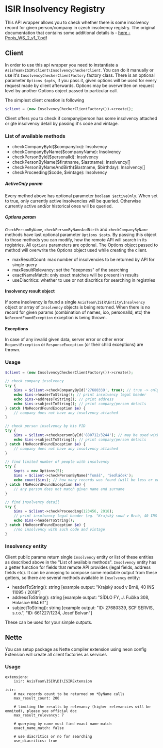 # ISIR Insolvency Registry

This API wrapper allows you to check whether there is some insolvency record for given person/company in czech insolvency registry. 
The original documentation that contains some additional details is - [here - Popis_WS_2_v1_7.pdf](https://github.com/AsisTeam/isir/blob/master/.docs/Popis_WS_2_v1_7.pdf)

## Client

In order to use this api wrapper you need to instantiate a `AsisTeam\ISIR\Client\InsolvencyCheckerClient`.
You can do it manually or use it's `InsolvencyCheckerClientFactory` factory class.
There is an optional parameter `Options $opts`, if you pass it, given options will be used for every request made by client afterwards.
Options may be overwritten on request level by another Options object passed to particular call.

The simplest client creation is following
```php
$client = (new InsolvencyCheckerClientFactory())->create();
``` 

Client offers you to check if company/person has some insolvency attached or gte insolvency detail by passing it's code and vintage.

### List of available methods
- checkCompanyById($companyIco): Insolvency
- checkCompanyByName($companyName): Insolvency
- checkPersonById($personalId): Insolvency
- checkPersonByName($firstname, $lastname): Insolvency[]
- checkPersonByNameAndBirth($lastname, $birthday): Insolvency[]
- checkProceeding($code, $vintage): Insolvency

##### ActiveOnly param

Every method above has optional parameter `boolean $activeOnly`. When set to true, only currently active insolvencies will be queried.
Otherwise currently active and/or historical ones will be queried.

##### Options param

`CheckPersonByName`, `checkPersonByNameAndBirth` and `checkCompanyByName` methods have last optional parameter `Options $opts`.
By passing this object to those methods you can modify, how the remote API will search in its registries.
All `Options` parameters are optional. The Options object passed to method will overwrite the Options object used while creating the client.

- maxResultCount: max number of insolvencies to be returned by API for single query
- maxResultRelevancy: set the "deepness" of the searching
- exactNameMatch: only exact matches will be present in results
- useDiacritics: whether to use or not diacritics for searching in registries

#### Insolvency result object

If some insolvency is found a single `AsisTeam\ISIR\Entity\Insolvency` object or array of `Insolvency` objects is being returned.
When there is no record for given params (combination of names, ico, personalId, etc) the `NoRecordFoundException` exception is being thrown.

#### Exceptions

In case of any invalid given data, server error or other error `RequestException` or `ResponseException` (or their child exceptions) are thrown.


### Usage

```php
$client = (new InsolvencyCheckerClientFactory())->create();

// check company insolvency
try {
    $ins = $client->checkCompanyById('27680339', true); // true -> only active insolvencies, false -> query active OR historical insolvencies
    echo $ins->headerToString(); // print insolvency legal header
    echo $ins->addressToString(); // print address
    echo $ins->subjectToString(); // print company/person details
} catch (NoRecordFoundException $e) {
    // company does not have any insolvency attached
}

// check person insolvency by his PID
try {
    $ins = $client->checkpersonById('880712/3244'); // may be used without slash too> "8807123244"
    echo $ins->subjectToString(); // print company/person details
} catch (NoRecordFoundException $e) {
    // company does not have any insolvency attached
}

// find limited number of people with insolvency
try {
    $opts = new Options(5);
    $ins = $client->checkPersonByName('Tomáš', 'Sedláček');
    echo count($ins); // how many records was found (will be less or equal 5)
} catch (NoRecordFoundException $e) {
    // any person does not match given name and surname
}

// find insolvency detail
try {
    $ins = $client->checkProceeding(123456, 2018);
    // print insolvency legal header (eg. "Krajský soud v Brně, 40 INS 11095 / 2018")
    echo $ins->headerToString(); 
} catch (NoRecordFoundException $e) {
    //no insolvency with such code and vintage
}
```

### Insolvency entity

Client public params return single `Insolvency` entity or list of these entities as described above in the "List of available methods".
`Insolvency` entity has a getter function for fields that remote API provides (legal fields, address fields etc).
It can be annoying to compose some readable output from these getters, so there are several methods available in `Insolvency` entity:
- headerToString(): string [example output: "Krajský soud v Brně, 40 INS 11095 / 2018"]
- addressToString(): string [example output: "SÍDLO FY, J. Fučíka 308, Holasice 664 61"]
- subjectToString(): string [example output: "ID: 27680339, SCF SERVIS, s.r.o.", "ID: 661227/1234, Josef Bolvan"]

These can be used for your simple outputs.

## Nette

You can setup package as Nette compiler extension using neon config
Extension will create all client factories as services

### Usage

```neon
extensions:
    isir: AsisTeam\ISIR\DI\ISIRExtension

isir:
    # max records count to be returned on *ByName calls
    max_result_count: 200
    
    # limiting the results by relevancy (higher relevancies will be ommited), please see official doc
    max_result_relevancy: 7
    
    # querying by name must find exact name match 
    exact_name_match: false
    
    # use diacritics or no for searching
    use_diacritics: true
```
